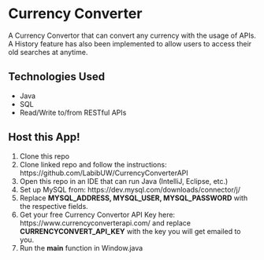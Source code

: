 # Currency Converter
A Currency Convertor that can convert any currency with the usage of APIs. A History feature has also been implemented to allow users to access their old searches at anytime.

## Technologies Used
<ul>
  <li>Java</li>
  <li>SQL</li>
  <li>Read/Write to/from RESTful APIs</li>
</ul>  

## Host this App!
<ol>
  <li>Clone this repo</li>
  <li>Clone linked repo and follow the instructions: https://github.com/LabibUW/CurrencyConverterAPI</li>
  <li>Open this repo in an IDE that can run Java (IntelliJ, Eclipse, etc.)</li>
  <li>Set up MySQL from: https://dev.mysql.com/downloads/connector/j/</li>
  <li>Replace <b>MYSQL_ADDRESS, MYSQL_USER, MYSQL_PASSWORD</b> with the respective fields.</li>
  <li>Get your free Currency Convertor API Key here: https://www.currencyconverterapi.com/ and replace <b>CURRENCYCONVERT_API_KEY</b> with the key you will get emailed to you.</li>
  <li>Run the <b>main</b> function in Window.java</li>
  
</ol>
